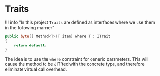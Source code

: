 ﻿# Traits

!!! info "In this project `Traits` are defined as interfaces where we use them in the following manner"

```csharp
public byte[] Method<T>(T item) where T : ITrait
{
    return default;
}
```

The idea is to use the `where` constraint for generic parameters. This will cause the method to be JIT'ted with the concrete
type, and therefore eliminate virtual call overhead.